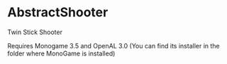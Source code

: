 # AbstractShooter
Twin Stick Shooter

Requires Monogame 3.5 and OpenAL 3.0 (You can find its installer in the folder where MonoGame is installed)
